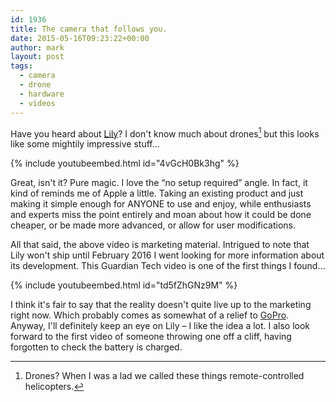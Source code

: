 ```yaml
---
id: 1936
title: The camera that follows you.
date: 2015-05-16T09:23:22+00:00
author: mark
layout: post
tags:
  - camera
  - drone
  - hardware
  - videos
---
```

Have you heard about [Lily](https://www.lily.camera)? I don't know much about drones[^fn-wheniwerealad] but this looks like some mightily impressive stuff&#8230;

{% include youtubeembed.html id="4vGcH0Bk3hg" %}

Great, isn't it? Pure magic. I love the &#8220;no setup required&#8221; angle. In fact, it kind of reminds me of Apple a little. Taking an existing product and just making it simple enough for ANYONE to use and enjoy, while enthusiasts and experts miss the point entirely and moan about how it could be done cheaper, or be made more advanced, or allow for user modifications.

All that said, the above video is marketing material. Intrigued to note that Lily won't ship until February 2016 I went looking for more information about its development. This Guardian Tech video is one of the first things I found&#8230;

{% include youtubeembed.html id="td5fZhGNz9M" %}

I think it's fair to say that the reality doesn't quite live up to the marketing right now. Which probably comes as somewhat of a relief to [GoPro](http://gopro.com). Anyway, I'll definitely keep an eye on Lily &#8211; I like the idea a lot. I also look forward to the first video of someone throwing one off a cliff, having forgotten to check the battery is charged.

[^fn-wheniwerealad]: Drones? When I was a lad we called these things remote-controlled helicopters.
